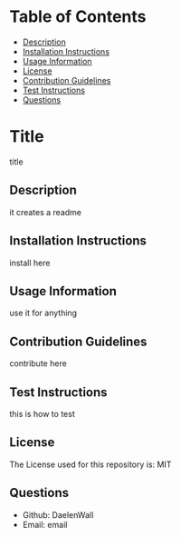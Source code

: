 
# Table of Contents
  * [Description](#description)
  * [Installation Instructions](#installation-instructions)
  * [Usage Information](#usage-information)
  * [License](#license)
  * [Contribution Guidelines](#contribution-guidelines)
  * [Test Instructions](#test-instructions)
  * [Questions](#questions)

# Title
title

## Description
it creates a readme

## Installation Instructions
install here

## Usage Information
use it for anything

## Contribution Guidelines
contribute here

## Test Instructions
this is how to test

## License
The License used for this repository is: MIT

## Questions 
* Github: DaelenWall
* Email: email
